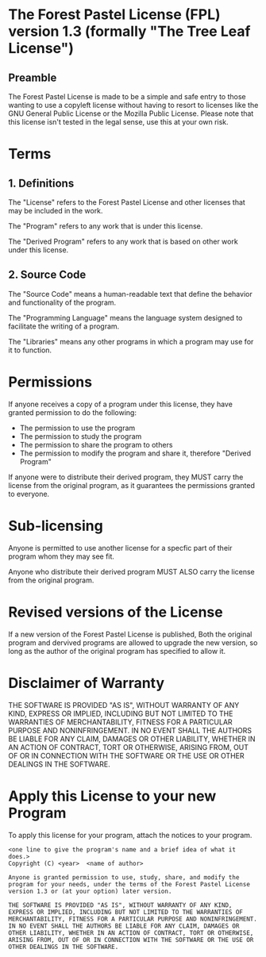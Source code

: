 # The Forest Pastel License (FPL) version 1.3 (formally "The Tree Leaf License")

## Preamble

The Forest Pastel License is made to be a simple and safe entry to those wanting to use a copyleft license without having to resort to licenses like the GNU General Public License or the Mozilla Public License. Please note that this license isn't tested in the legal sense, use this at your own risk.

# Terms

## 1. Definitions

The "License" refers to the Forest Pastel License and other licenses that may be included in the work.

The "Program" refers to any work that is under this license.

The "Derived Program" refers to any work that is based on other work under this license.

## 2. Source Code

The "Source Code" means a human-readable text that define the behavior and functionality of the program.

The "Programming Language" means the language system designed to facilitate the writing of a program.

The "Libraries" means any other programs in which a program may use for it to function.

# Permissions

If anyone receives a copy of a program under this license, they have granted permission to do the following:

- The permission to use the program
- The permission to study the program
- The permission to share the program to others
- The permission to modify the program and share it, therefore "Derived Program"

If anyone were to distribute their derived program, they MUST carry the license from the original program, as it guarantees the permissions granted to everyone.

# Sub-licensing

Anyone is permitted to use another license for a specfic part of their program whom they may see fit. 

Anyone who distribute their derived program MUST ALSO carry the license from the original program.

# Revised versions of the License

If a new version of the Forest Pastel License is published, Both the original program and dervived programs are allowed to upgrade the new version, so long as the author of the original program has specified to allow it.

# Disclaimer of Warranty

THE SOFTWARE IS PROVIDED "AS IS", WITHOUT WARRANTY OF ANY KIND,
EXPRESS OR IMPLIED, INCLUDING BUT NOT LIMITED TO THE WARRANTIES OF
MERCHANTABILITY, FITNESS FOR A PARTICULAR PURPOSE AND NONINFRINGEMENT.
IN NO EVENT SHALL THE AUTHORS BE LIABLE FOR ANY CLAIM, DAMAGES OR
OTHER LIABILITY, WHETHER IN AN ACTION OF CONTRACT, TORT OR OTHERWISE,
ARISING FROM, OUT OF OR IN CONNECTION WITH THE SOFTWARE OR THE USE OR
OTHER DEALINGS IN THE SOFTWARE.


# Apply this License to your new Program

To apply this license for your program, attach the notices to your program.

```
<one line to give the program's name and a brief idea of what it does.>
Copyright (C) <year>  <name of author>

Anyone is granted permission to use, study, share, and modify the program for your needs, under the terms of the Forest Pastel License version 1.3 or (at your option) later version.

THE SOFTWARE IS PROVIDED "AS IS", WITHOUT WARRANTY OF ANY KIND,
EXPRESS OR IMPLIED, INCLUDING BUT NOT LIMITED TO THE WARRANTIES OF
MERCHANTABILITY, FITNESS FOR A PARTICULAR PURPOSE AND NONINFRINGEMENT.
IN NO EVENT SHALL THE AUTHORS BE LIABLE FOR ANY CLAIM, DAMAGES OR
OTHER LIABILITY, WHETHER IN AN ACTION OF CONTRACT, TORT OR OTHERWISE,
ARISING FROM, OUT OF OR IN CONNECTION WITH THE SOFTWARE OR THE USE OR
OTHER DEALINGS IN THE SOFTWARE.
```
